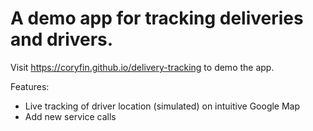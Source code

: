# A demo app for tracking deliveries and drivers.

Visit https://coryfin.github.io/delivery-tracking to demo the app.

Features:
- Live tracking of driver location (simulated) on intuitive Google Map
- Add new service calls

